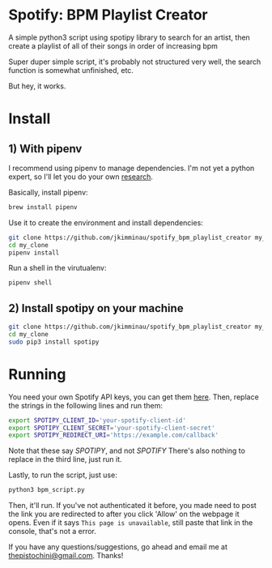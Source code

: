 # Spotify: BPM Playlist Creator
A simple python3 script using spotipy library to search for an artist, then create a playlist of all of their songs in order of increasing bpm

Super duper simple script, it's probably not structured very well, the search function is somewhat unfinished, etc.

But hey, it works.

# Install

## 1) With pipenv
I recommend using pipenv to manage dependencies. I'm not yet a python expert, so I'll let you do your own [research](https://pythontips.com/2013/07/30/what-is-virtualenv/).

Basically, install pipenv:
```bash
brew install pipenv
```

Use it to create the environment and install dependencies:
```bash
git clone https://github.com/jkimminau/spotify_bpm_playlist_creator my_clone
cd my_clone
pipenv install
```

Run a shell in the virutualenv:
```bash
pipenv shell
```

## 2) Install spotipy on your machine
```bash
git clone https://github.com/jkimminau/spotify_bpm_playlist_creator my_clone
cd my_clone
sudo pip3 install spotipy
```

# Running

You need your own Spotify API keys, you can get them [here](https://developer.spotify.com/dashboard/).
Then, replace the strings in the following lines and run them:
```bash
export SPOTIPY_CLIENT_ID='your-spotify-client-id'
export SPOTIPY_CLIENT_SECRET='your-spotify-client-secret'
export SPOTIPY_REDIRECT_URI='https://example.com/callback'
```
Note that these say *SPOTIPY*, and not *SPOTIFY*
There's also nothing to replace in the third line, just run it.

Lastly, to run the script, just use:
```bash
python3 bpm_script.py
```

Then, it'll run. If you've not authenticated it before, you made need to post the link you are redirected to after you click 'Allow' on the webpage it opens. Even if it says `This page is unavailable`, still paste that link in the console, that's not a error.

If you have any questions/suggestions, go ahead and email me at thepistochini@gmail.com. Thanks!
